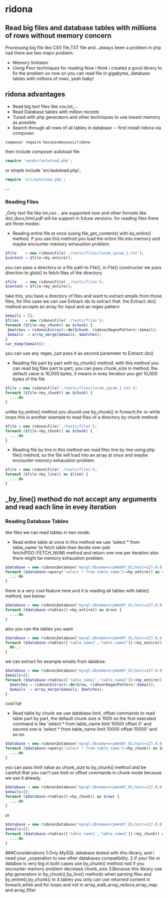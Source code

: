 # ridona
## Read big files and database tables with millions of rows without memory concern
Processing big file like CSV file,TXT file and...always been a problem in php nad there are two major problem.
* Memory limitaion
* Using Poor techniques for reading 
Now i think i created a good library to fix the problem so now on you can read file in gigabytes, database tables with millions of rows, yeah baby!
## ridona advantages
* Read big text files like csv,txt,...
* Read Database tables with million records
* Tuned with php generators and other techniques to use lowest memory as possible
* Search through all rows of all tables in database
--
first install ridona via composer:
```
composer require hosseinmousavi/ridona
```
then include composer autoload file:
```php
require 'vendor/autoload.php';
```
or simple include 'src/autoload.php';
```php
require 'src/autoload.php';
```
--
### Reading Files
_Only text file like txt,csv... are supported now and other formats like doc,docx,html,pdf will be support in future versions.
for reading files there are three modes: 
* Reading entire file at once (using file_get_contents) with by_entire() method.
  if you use this method you load the entire file into memory and maybe encounter memory exhaustion problem.
 ```php
$file    = new ridona\File('./tests/files/lorem_ipsum_1.txt');
$content = $file->by_entire();
```
you can pass a directory or a file path to File(), in File() constructor we pass direction to glob() to fetch files of the directory
 ```php
$file    = new ridona\File('./tests/files');
$content = $file->by_entire();
```
take this, you have a directory of files and want to extract emails from those files, for this case we can use Extract::do to extract that. the Extract::do() method accepts an array for input and an regex pattern
 ```php
$emails = [];
$files   = new ridona\File('./tests/files');
foreach ($file->by_chunk() as $chunk) {
  $matches = ridona\Extract::do($chunk, ridona\RegexPattern::$email);
  $emails  = array_merge($emails, $matches);
}
var_dump($emails);
```
you can use any regex, just pass it as second parameter to Extract::do()
* Reading file part by part with by_chunk() method.
  with this method you can read big files part to part, you can pass chunk_size in method, the default value is 10,000 bytes, it means in evey iteration you get 10,000 bytes of the file
```php
$file = new ridona\File('./tests/files/lorem_ipsum_1.txt');
foreach ($file->by_chunk() as $chunk) {
  ....do
}
```
 unlike by_entire() method you should use by_chunk() in foreach,for or while loops
 this is another example to read files of a directory by chunk method:
```php
$file = new ridona\File('./tests/files');
foreach ($file->by_chunk() as $chunk) {
  ....do
}
```
* Reading file by line
  in this method we read files line by line using php file() method, so the file will load into an array at once and maybe encounter memory exhaustion problem.
```php
$file = new ridona\File('./tests/files');
foreach ($file->by_line() as $line) {
  ....do
}
```
_by_line() method do not accept any arguments and read each line in evey iteration
--
### Reading Database Tables
like files we can read tables in two mode:
* Read entire table at once
  in this method we use 'select * from table_name' to fetch table then iterate over pdo fetch(PDO::FETCH_NUM) method and return one row per iteration also there might be memory exhaustion problem.
```php
$database = new ridona\Database('mysql:dbname=nrpmem97_01;host=127.0.0.1', 'root', '');
foreach ($database->query('select * from table_name')->by_entire() as $row) {
  ....do
}
```
there is a very cool feature here and it is reading all tables with table() method, see below:
```php
$database = new ridona\Database('mysql:dbname=nrpmem97_01;host=127.0.0.1', 'root', '', 'nrpmem97_01');
foreach ($database->tables()->by_entire() as $row) {
  ....do
}
```
also you can the tables you want
```php
$database = new ridona\Database('mysql:dbname=nrpmem97_01;host=127.0.0.1', 'root', '', 'nrpmem97_01');
foreach ($database->tables(['table_name1','table_name2'])->by_entire() as $row) {
  do...
}
```
we can extract for example emails from databse:
```php
$database = new ridona\Database('mysql:dbname=nrpmem97_01;host=127.0.0.1', 'root', '', 'nrpmem97_01');
$emails=[];
foreach ($database->tables(['table_name1','table_name2'])->by_entire() as $row) {
  $matches = ridona\Extract::do($row, ridona\RegexPattern::$email);
  $emails  = array_merge($emails, $matches);
}
```
cool ha!
* Read table by chunk
  we use database limit, offset commands to read table part by part, the default chunk size is 1000 so
  the first executed command is like 'select * from table_name limit 10000 offset 0' and second one is
  'select * from table_name limit 10000 offset 10000' and so on.
```php
$database = new ridona\Database('mysql:dbname=nrpmem97_01;host=127.0.0.1', 'root', '', 'nrpmem97_01');
foreach ($database->query('select * from table_name')->by_chunk() as $row) {
  ....do
}
```
you can pass limit value as chunk_size to by_chunk() method and be carefull that you can't use limit or offset commands in chunk mode because we use it already.
```php
$database = new ridona\Database('mysql:dbname=nrpmem97_01;host=127.0.0.1', 'root', '', 'nrpmem97_01');
$emails=[];
foreach ($database->tables()->by_chunk() as $row) {
  ....do
}
```
or
```php
$database = new ridona\Database('mysql:dbname=nrpmem97_01;host=127.0.0.1', 'root', '', 'nrpmem97_01');
$emails=[];
foreach ($database->tables(['table_name1','table_name2'])->by_chunk() as $row) {
  ....do
}
```
###Considerations
1.Only MySQL database tested with this library, and i need your زooperation to see other databases compatibility.
2.if your file or databse is very big in both cases use by_chunk() method nad if you encounter memory problem decrease chunk_size
3.Because this library use php generators in by_chunk(),by_line() methods when parsing files and by_entire(),by_chunk() in 4.tables you only can use returned content in foreach,while and for loops and not in array_walk,array_reduce,array_map and array_filter
